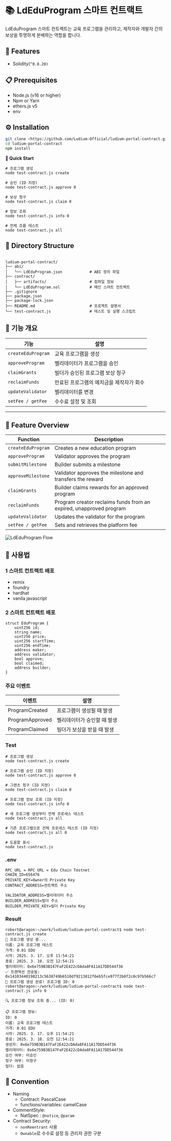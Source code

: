 # 📚 LdEduProgram 스마트 컨트랙트

LdEduProgram 스마트 컨트랙트는 교육 프로그램을 관리하고, 제작자와 개발자 간의 보상을 투명하게 분배하는 역할을 합니다.
## 🚀 Features

- Solidity(`^0.8.20)`

## 📋 Prerequisites

- Node.js (v16 or higher)
- Npm or Yarn
- ethers.js v5
- env

## ⚙️ Installation

```bash
git clone <https://github.com/Ludium-Official/ludium-portal-contract.git>
cd ludium-portal-contract
npm install
```

**🚀 Quick Start**

```
# 프로그램 생성
node test-contract.js create

# 승인 (ID 지정)
node test-contract.js approve 0

# 보상 청구
node test-contract.js claim 0

# 정보 조회
node test-contract.js info 0

# 전체 흐름 테스트
node test-contract.js all
```

## 📂 Directory Structure

```

ludium-portal-contract/
├── abi/
│   └── LdEduProgram.json            # ABI 정의 파일
├── contract/
│   ├── artifacts/                   # 컴파일 정보
│   └── LdEduProgram.sol             # 메인 스마트 컨트랙트
├── .gitignore
├── package.json
├── package-lock.json
├── README.md                        # 프로젝트 설명서
└── test-contract.js                 # 테스트 및 실행 스크립트
```
## 📌 기능 개요
| 기능 | 설명 |
|------|------|
| `createEduProgram` | 교육 프로그램을 생성 |
| `approveProgram` | 벨리데이터가 프로그램을 승인 |
| `claimGrants` | 빌더가 승인된 프로그램 보상 청구 |
| `reclaimFunds` | 만료된 프로그램의 예치금을 제작자가 회수 |
| `updateValidator` | 벨리데이터를 변경 |
| `setFee / getFee` | 수수료 설정 및 조회 |

---

## 📌 Feature Overview
| Function             | Description                                                           |
|----------------------|-----------------------------------------------------------------------|
| `createEduProgram`   | Creates a new education program                                       |
| `approveProgram`     | Validator approves the program                                        |
| `submitMilestone`    | Builder submits a milestone                                           |
| `approveMilestone`   | Validator approves the milestone and transfers the reward             |
| `claimGrants`        | Builder claims rewards for an approved program                       |
| `reclaimFunds`       | Program creator reclaims funds from an expired, unapproved program   |
| `updateValidator`    | Updates the validator for the program                                |
| `setFee / getFee`    | Sets and retrieves the platform fee                                  |

![LdEduProgram Flow](./ludimSturcture.jpg)

## 📖 사용법

### 1 **스마트 컨트랙트 배포**
* remix
* foundry
* hardhat
* vanila javascript


### 2 **스마트 컨트랙트 배포**
```
struct EduProgram {
    uint256 id;
    string name;
    uint256 price;
    uint256 startTime;
    uint256 endTime;
    address maker;
    address validator;
    bool approve;
    bool claimed;
    address builder;
}

```


### 주요 이벤트
| 이벤트 | 설명 |
|------|------|
|ProgramCreated	|   프로그램이 생성될 때 발생
|ProgramApproved|	벨리데이터가 승인할 때 발생
|ProgramClaimed	|   빌더가 보상을 받을 때 발생



### Test
```
# 프로그램 생성
node test-contract.js create

# 프로그램 승인 (ID 지정)
node test-contract.js approve 0

# 그랜츠 청구 (ID 지정)
node test-contract.js claim 0

# 프로그램 정보 조회 (ID 지정)
node test-contract.js info 0

# 새 프로그램 생성부터 전체 프로세스 테스트
node test-contract.js all

# 기존 프로그램으로 전체 프로세스 테스트 (ID 지정)
node test-contract.js all 0

# 도움말 표시
node test-contract.js
```

### .env
```
RPC_URL = RPC URL = Edu Chain Testnet
CHAIN_ID=656476
PRIVATE_KEY=Owner의 Private Key  
CONTRACT_ADDRESS=컨트랙트 주소

VALIDATOR_ADDRESS=벨리데이터 주소
BUILDER_ADDRESS=빌더 주소
BUILDER_PRIVATE_KEY=빌더 Private Key

```


### Result 
```
robert@aragon:~/work/ludium/ludium-portal-contract$ node test-contract.js create
📝 프로그램 생성 중...
이름: 교육 프로그램 테스트
가격: 0.01 EDU
시작: 2025. 3. 17. 오후 11:54:21
종료: 2025. 3. 18. 오전 12:54:21
벨리데이터: 0x6e759B3B147FaF2E422cDAda8FA11A17DD544f36
✅ 트랜잭션 전송됨: 0x14103440198213c5638749b6510df9213812f6eb5fce977f2b0f2c0c97b566c7
🎉 프로그램 생성 완료! 프로그램 ID: 0
robert@aragon:~/work/ludium/ludium-portal-contract$ node test-contract.js info 0

🔍 프로그램 정보 조회 중... (ID: 0)

📋 프로그램 정보:
ID: 0
이름: 교육 프로그램 테스트
가격: 0.01 EDU
시작: 2025. 3. 17. 오후 11:54:21
종료: 2025. 3. 18. 오전 12:54:21
생성자: 0x6e759B3B147FaF2E422cDAda8FA11A17DD544f36
벨리데이터: 0x6e759B3B147FaF2E422cDAda8FA11A17DD544f36
승인 여부: 미승인
청구 여부: 미청구
빌더: 없음
```

## 📐 Convention

- Naming
    - Contract: PascalCase
    - functions/variables: camelCase
- CommentStyle:
    - NatSpec :  `@notice`, `@param`
- Contract Security:
    - `nonReentrant` 사용
    - `Ownable`로 수수료 설정 등 관리자 권한 구분
    